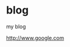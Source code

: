 # blog
my blog
<div contenteditable=true>
  <a id=lnk style=-moz-appearance:textfield href=http://www.google.com>http://www.google.com</a>
</div>
<script>
  var lnk=document.getElementById('lnk');
lnk.addEventListener('click',()=>{
	window.location.href = lnk.getAttribute('href');
});
</script>
